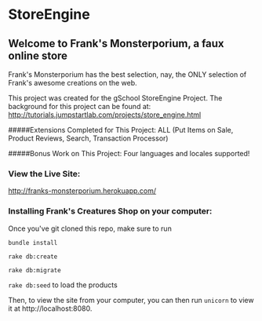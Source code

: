 # StoreEngine

## Welcome to Frank's Monsterporium, a faux online store

Frank's Monsterporium has the best selection, nay, the ONLY selection of Frank's awesome creations on the web.

This project was created for the gSchool StoreEngine Project. The background for this project can be found at: http://tutorials.jumpstartlab.com/projects/store_engine.html

#####Extensions Completed for This Project:
ALL (Put Items on Sale, Product Reviews, Search, Transaction Processor)

#####Bonus Work on This Project:
Four languages and locales supported!

### View the Live Site:

http://franks-monsterporium.herokuapp.com/

### Installing Frank's Creatures Shop on your computer:

Once you've git cloned this repo, make sure to run

```bundle install```

```rake db:create```

```rake db:migrate```

```rake db:seed``` to load the products

Then, to view the site from your computer, you can then run ```unicorn``` to view it at http://localhost:8080.

